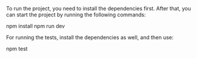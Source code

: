 To run the project, you need to install the dependencies first. After that, you can start the project by running the following commands:

npm install
npm run dev

For running the tests, install the dependencies as well, and then use:

npm test
